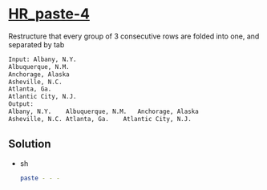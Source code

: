 # [HR_paste-4](https://www.hackerrank.com/challenges/paste-4)

Restructure that every group of 3 consecutive rows are folded into one, and separated by tab

```txt
Input: Albany, N.Y.
Albuquerque, N.M.
Anchorage, Alaska
Asheville, N.C.
Atlanta, Ga.
Atlantic City, N.J.
Output:
Albany, N.Y.    Albuquerque, N.M.   Anchorage, Alaska
Asheville, N.C. Atlanta, Ga.    Atlantic City, N.J.
```

## Solution

* sh

  ```sh
  paste - - -
  ```
